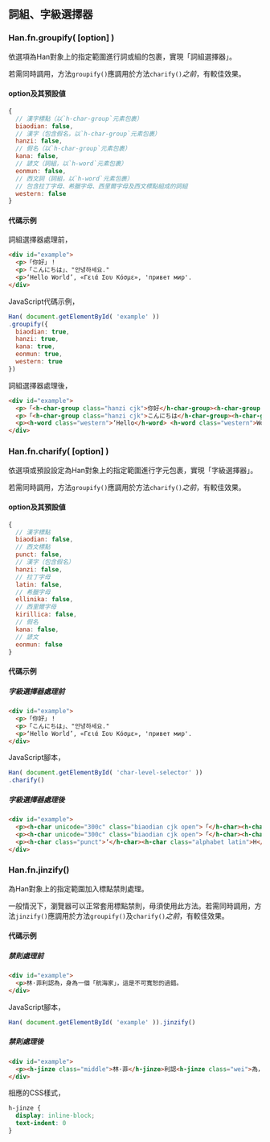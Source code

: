 
<section class='self-contained'>

 詞組、字級選擇器 <!-- #selector -->
---------------

### Han.fn.groupify( [option] ) <!-- #groupify -->
依選項為Han對象上的指定範圍進行詞或組的包裹，實現「詞組選擇器」。

<div class='info note'>

若需同時調用，方法`groupify()`應調用於方法`charify()`*之前*，有較佳效果。
</div>

#### option及其預設値 <!-- #charify-option -->
```javascript
{
  // 漢字標點（以`h-char-group`元素包裹）
  biaodian: false,
  // 漢字（包含假名，以`h-char-group`元素包裹）
  hanzi: false,
  // 假名（以`h-char-group`元素包裹）
  kana: false,
  // 諺文（詞組，以`h-word`元素包裹）
  eonmun: false,
  // 西文詞（詞組，以`h-word`元素包裹）
  // 包含拉丁字母、希臘字母、西里爾字母及西文標點組成的詞組
  western: false
}
```

#### 代碼示例
詞組選擇器處理前，
```html
<div id="example">
  <p>「你好」！
  <p>「こんにちは」、"안녕하세요."
  <p>‘Hello World’, «Γειά Σου Κόσμε», 'привет мир'.
</div>
```

JavaScript代碼示例，

```javascript
Han( document.getElementById( 'example' ))
.groupify({
  biaodian: true,
  hanzi: true,
  kana: true,
  eonmun: true,
  western: true
})
```

詞組選擇器處理後，
```html
<div id="example">
  <p>「<h-char-group class="hanzi cjk">你好</h-char-group><h-char-group class="biaodian cjk">」！</h-char-group>
  <p>「<h-char-group class="hanzi cjk">こんにちは</h-char-group><h-char-group class="biaodian cjk">」、</h-char-group><h-word class="western">"</h-word><h-word class="eonmun hangul">안녕하세요</h-word><h-word class="western">."</h-word></p>
  <p><h-word class="western">‘Hello</h-word> <h-word class="western">World’,</h-word> <h-word class="western">«Γειά</h-word> <h-word class="western">Σου</h-word> <h-word class="western">Κόσμε»,</h-word> <h-word class="western">'привет</h-word> <h-word class="western">мир'</h-word></p>
</div>
```

### Han.fn.charify( [option] ) <!-- #charify -->
依選項或預設設定為Han對象上的指定範圍進行字元包裹，實現「字級選擇器」。

<div class='info note'>

若需同時調用，方法`groupify()`應調用於方法`charify()`*之前*，有較佳效果。
</div>

#### option及其預設値 <!-- #charify-option -->
```javascript
{
  // 漢字標點
  biaodian: false,
  // 西文標點
  punct: false,
  // 漢字（包含假名）
  hanzi: false,
  // 拉丁字母
  latin: false,
  // 希臘字母 
  ellinika: false,
  // 西里爾字母
  kirillica: false,
  // 假名
  kana: false,
  // 諺文
  eonmun: false
}
```

#### 代碼示例
##### 字級選擇器處理前
```html
<div id="example">
  <p>「你好」！
  <p>「こんにちは」、"안녕하세요."
  <p>‘Hello World’, «Γειά Σου Κόσμε», 'привет мир'.
</div>
```

JavaScript腳本，
```javascript
Han( document.getElementById( 'char-level-selector' ))
.charify()
```

##### 字級選擇器處理後
```html
<div id="example">
  <p><h-char unicode="300c" class="biaodian cjk open">「</h-char><h-char class="hanzi cjk">你</h-char><h-char class="hanzi cjk">好</h-char><h-char unicode="300d" class="biaodian cjk close end">」</h-char><h-char unicode="ff0c" class="biaodian cjk end">！</h-char>
  <p><h-char unicode="300c" class="biaodian cjk open">「</h-char><h-char class="hanzi cjk">こ</h-char><h-char class="hanzi cjk">ん</h-char><h-char class="hanzi cjk">に</h-char><h-char class="hanzi cjk">ち</h-char><h-char class="hanzi cjk">は</h-char><h-char unicode="300d" class="biaodian cjk close end">」</h-char><h-char unicode="3001" class="biaodian cjk end">、</h-char><h-char class="punct">"</h-char><h-char class="eonmun hangul">안</h-char><h-char class="eonmun hangul">녕</h-char><h-char class="eonmun hangul">하</h-char><h-char class="eonmun hangul">세</h-char><h-char class="eonmun hangul">요</h-char><h-char class="punct">.</h-char><h-char class="punct">"</h-char></p>
  <p><h-char class="punct">‘</h-char><h-char class="alphabet latin">H</h-char><h-char class="alphabet latin">e</h-char><h-char class="alphabet latin">l</h-char><h-char class="alphabet latin">l</h-char><h-char class="alphabet latin">o</h-char> <h-char class="alphabet latin">W</h-char><h-char class="alphabet latin">o</h-char><h-char class="alphabet latin">r</h-char><h-char class="alphabet latin">l</h-char><h-char class="alphabet latin">d</h-char><h-char class="punct">’</h-char><h-char class="punct">,</h-char> <h-char class="punct">«</h-char><h-char class="alphabet ellinika greek">Γ</h-char><h-char class="alphabet ellinika greek">ει</h-char><h-char class="alphabet ellinika greek">ά</h-char> <h-char class="alphabet ellinika greek">Σ</h-char><h-char class="alphabet ellinika greek">ο</h-char><h-char class="alphabet ellinika greek">υ</h-char> <h-char class="alphabet ellinika greek">Κ</h-char><h-char class="alphabet ellinika greek">ό</h-char><h-char class="alphabet ellinika greek">σ</h-char><h-char class="alphabet ellinika greek">μ</h-char><h-char class="alphabet ellinika greek">ε</h-char><h-char class="punct">»</h-char><h-char class="punct">,</h-char> <h-char class="punct">'</h-char><h-char class="alphabet kirillica cyrillic">п</h-char><h-char class="alphabet kirillica cyrillic">р</h-char><h-char class="alphabet kirillica cyrillic">и</h-char><h-char class="alphabet kirillica cyrillic">в</h-char><h-char class="alphabet kirillica cyrillic">е</h-char><h-char class="alphabet kirillica cyrillic">т</h-char> <h-char class="alphabet kirillica cyrillic">м</h-char><h-char class="alphabet kirillica cyrillic">и</h-char><h-char class="alphabet kirillica cyrillic">р</h-char><h-char class="punct">'</h-char><h-char class="punct">.</h-char></p>
</div>
```

### Han.fn.jinzify() <!-- #jinzify -->
為Han對象上的指定範圍加入標點禁則處理。

<div class='info note'>

一般情況下，瀏覽器可以正常套用標點禁則，毋須使用此方法。若需同時調用，方法`jinzify()`應調用於方法`groupify()`及`charify()`*之前*，有較佳效果。
</div>

#### 代碼示例
##### 禁則處理前
```html
<div id="example">
  <p>林·菲利認為，身為一個「航海家」，這是不可寬恕的過錯。
</div>
```

JavaScript腳本，
```javascript
Han( document.getElementById( 'example' )).jinzify()
```

##### 禁則處理後
```html
<div id="example">
  <p><h-jinze class="middle">林·菲</h-jinze>利認<h-jinze class="wei">為，</h-jinze>身為一個<h-jinze class="tou">「航</h-jinze>海<h-jinze class="wei">家」，</h-jinze>這是不可寬恕的過<h-jinze class="wei">錯。</h-jinze></p>
</div>
```

相應的CSS樣式，

```css
h-jinze {
  display: inline-block;
  text-indent: 0
}
```

</section>
